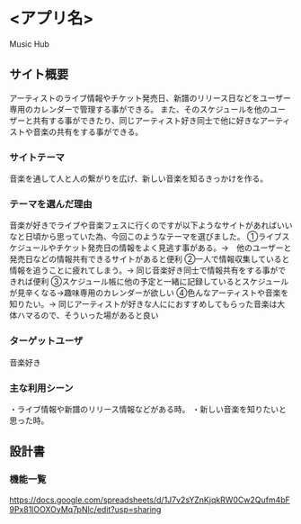 # <アプリ名>
Music Hub

## サイト概要
アーティストのライブ情報やチケット発売日、新譜のリリース日などをユーザー専用のカレンダーで管理する事ができる。
また、そのスケジュールを他のユーザーと共有する事ができたり、同じアーティスト好き同士で他に好きなアーティストや音楽の共有をする事ができる。

### サイトテーマ
音楽を通して人と人の繋がりを広げ、新しい音楽を知るきっかけを作る。

### テーマを選んだ理由
音楽が好きでライブや音楽フェスに行くのですが以下ようなサイトがあればいいなと日頃から思っていた為、今回このようなテーマを選びました。
①ライブスケジュールやチケット発売日の情報をよく見逃す事がある。→　他のユーザーと発売日などの情報共有できるサイトがあると便利
②一人で情報収集していると情報を追うことに疲れてしまう。→ 同じ音楽好き同士で情報共有をする事ができれば便利
③スケジュール帳に他の予定と一緒に記録しているとスケジュールが見辛くなる→趣味専用のカレンダーが欲しい
④色んなアーティストや音楽を知りたい。→ 同じアーティストが好きな人ににおすすめしてもらった音楽は大体ハマるので、そういった場があると良い

### ターゲットユーザ
音楽好き

### 主な利用シーン
・ライブ情報や新譜のリリース情報などがある時。
・新しい音楽を知りたいと思った時。

## 設計書

### 機能一覧
https://docs.google.com/spreadsheets/d/1J7v2sYZnKjqkRW0Cw2Qufm4bF9Px81lOOXOyMq7pNlc/edit?usp=sharing



